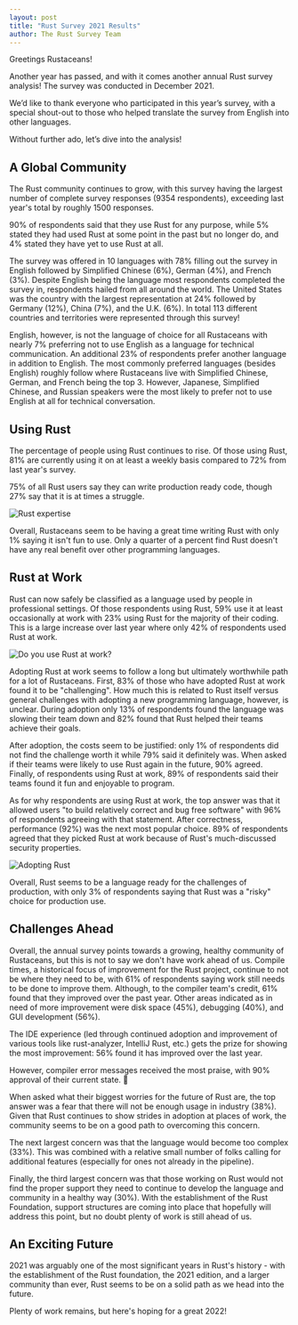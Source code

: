 ```yaml
---
layout: post
title: "Rust Survey 2021 Results"
author: The Rust Survey Team
---
```


Greetings Rustaceans!

Another year has passed, and with it comes another annual Rust survey analysis! The survey was conducted in December 2021.

We’d like to thank everyone who participated in this year’s survey, with a special shout-out to those who helped translate the survey from English into other languages.

Without further ado, let’s dive into the analysis!

## A Global Community

The Rust community continues to grow, with this survey having the largest number of complete survey responses (9354 respondents), exceeding last year's total by roughly 1500 responses.

90% of respondents said that they use Rust for any purpose, while 5% stated they had used Rust at some point in the past but no longer do, and 4% stated they have yet to use Rust at all.

The survey was offered in 10 languages with 78% filling out the survey in English followed by Simplified Chinese (6%), German (4%), and French (3%). Despite English being the language most respondents completed the survey in, respondents hailed from all around the world. The United States was the country with the largest representation at 24% followed by Germany (12%), China (7%), and the U.K. (6%). In total 113 different countries and territories were represented through this survey!

English, however, is not the language of choice for all Rustaceans with nearly 7% preferring not to use English as a language for technical communication. An additional 23% of respondents prefer another language in addition to English. The most commonly preferred languages (besides English) roughly follow where Rustaceans live with Simplified Chinese, German, and French being the top 3. However, Japanese, Simplified Chinese, and Russian speakers were the most likely to prefer not to use English at all for technical conversation.

## Using Rust

The percentage of people using Rust continues to rise. Of those using Rust, 81% are currently using it on at least a weekly basis compared to 72% from last year's survey.

75% of all Rust users say they can write production ready code, though 27% say that it is at times a struggle.

![Rust expertise](/images/2022-02-RustSurvey/expertise.png)

Overall, Rustaceans seem to be having a great time writing Rust with only 1% saying it isn't fun to use. Only a quarter of a percent find Rust doesn't have any real benefit over other programming languages.

## Rust at Work

Rust can now safely be classified as a language used by people in professional settings. Of those respondents using Rust, 59% use it at least occasionally at work with 23% using Rust for the majority of their coding. This is a large increase over last year where only 42% of respondents used Rust at work.

![Do you use Rust at work?](/images/2022-02-RustSurvey/rust-at-work.png)

Adopting Rust at work seems to follow a long but ultimately worthwhile path for a lot of Rustaceans. First, 83% of those who have adopted Rust at work found it to be "challenging". How much this is related to Rust itself versus general challenges with adopting a new programming language, however, is unclear. During adoption only 13% of respondents found the language was slowing their team down and 82% found that Rust helped their teams achieve their goals.

After adoption, the costs seem to be justified: only 1% of respondents did not find the challenge worth it while 79% said it definitely was. When asked if their teams were likely to use Rust again in the future, 90% agreed. Finally, of respondents using Rust at work, 89% of respondents said their teams found it fun and enjoyable to program.

As for why respondents are using Rust at work, the top answer was that it allowed users "to build relatively correct and bug free software" with 96% of respondents agreeing with that statement. After correctness, performance (92%) was the next most popular choice. 89% of respondents agreed that they picked Rust at work because of Rust's much-discussed security properties.

![Adopting Rust](/images/2022-02-RustSurvey/rust-adoption.png)

Overall, Rust seems to be a language ready for the challenges of production, with only 3% of respondents saying that Rust was a "risky" choice for production use.

## Challenges Ahead

Overall, the annual survey points towards a growing, healthy community of Rustaceans, but this is not to say we don't have work ahead of us. Compile times, a historical focus of improvement for the Rust project, continue to not be where they need to be, with 61% of respondents saying work still needs to be done to improve them. Although, to the compiler team's credit, 61% found that they improved over the past year.  Other areas indicated as in need of more improvement were disk space (45%), debugging (40%), and GUI development (56%).

The IDE experience (led through continued adoption and improvement of various tools like rust-analyzer, IntelliJ Rust, etc.) gets the prize for showing the most improvement:  56% found it has improved over the last year.

However, compiler error messages received the most praise, with 90% approval of their current state. 🎉

When asked what their biggest worries for the future of Rust are, the top answer was a fear that there will not be enough usage in industry (38%). Given that Rust continues to show strides in adoption at places of work, the community seems to be on a good path to overcoming this concern.

The next largest concern was that the language would become too complex (33%). This was combined with a relative small number of folks calling for additional features (especially for ones not already in the pipeline).

Finally, the third largest concern was that those working on Rust would not find the proper support they need to continue to develop the language and community in a healthy way (30%). With the establishment of the Rust Foundation, support structures are coming into place that hopefully will address this point, but no doubt plenty of work is still ahead of us.

## An Exciting Future

2021 was arguably one of the most significant years in Rust's history - with the establishment of the Rust foundation, the 2021 edition, and a larger community than ever, Rust seems to be on a solid path as we head into the future.

Plenty of work remains, but here's hoping for a great 2022!
